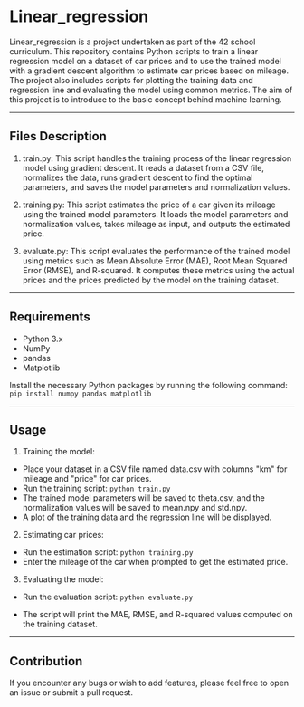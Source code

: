 # Linear_regression

Linear_regression is a project undertaken as part of the 42 school curriculum. This repository contains Python scripts to train a linear regression model on a dataset of car prices and to use the trained model with a gradient descent algorithm to estimate car prices based on mileage. The project also includes scripts for plotting the training data and regression line and evaluating the model using common metrics.
The aim of this project is to introduce to the basic concept behind machine learning.

----
## Files Description

1. train.py: This script handles the training process of the linear regression model using gradient descent. It reads a dataset from a CSV file, normalizes the data, runs gradient descent to find the optimal parameters, and saves the model parameters and normalization values.

2. training.py: This script estimates the price of a car given its mileage using the trained model parameters. It loads the model parameters and normalization values, takes mileage as input, and outputs the estimated price.

3. evaluate.py: This script evaluates the performance of the trained model using metrics such as Mean Absolute Error (MAE), Root Mean Squared Error (RMSE), and R-squared. It computes these metrics using the actual prices and the prices predicted by the model on the training dataset.

----
## Requirements

- Python 3.x
- NumPy
- pandas
- Matplotlib

Install the necessary Python packages by running the following command:
``pip install numpy pandas matplotlib``

----

## Usage

1. Training the model:

- Place your dataset in a CSV file named data.csv with columns "km" for mileage and "price" for car prices.
- Run the training script:
``python train.py``
- The trained model parameters will be saved to theta.csv, and the normalization values will be saved to mean.npy and std.npy.
- A plot of the training data and the regression line will be displayed.

2. Estimating car prices:

- Run the estimation script:
``python training.py``
- Enter the mileage of the car when prompted to get the estimated price.

3. Evaluating the model:

- Run the evaluation script:
``python evaluate.py``

- The script will print the MAE, RMSE, and R-squared values computed on the training dataset.

----

## Contribution
If you encounter any bugs or wish to add features, please feel free to open an issue or submit a pull request.

